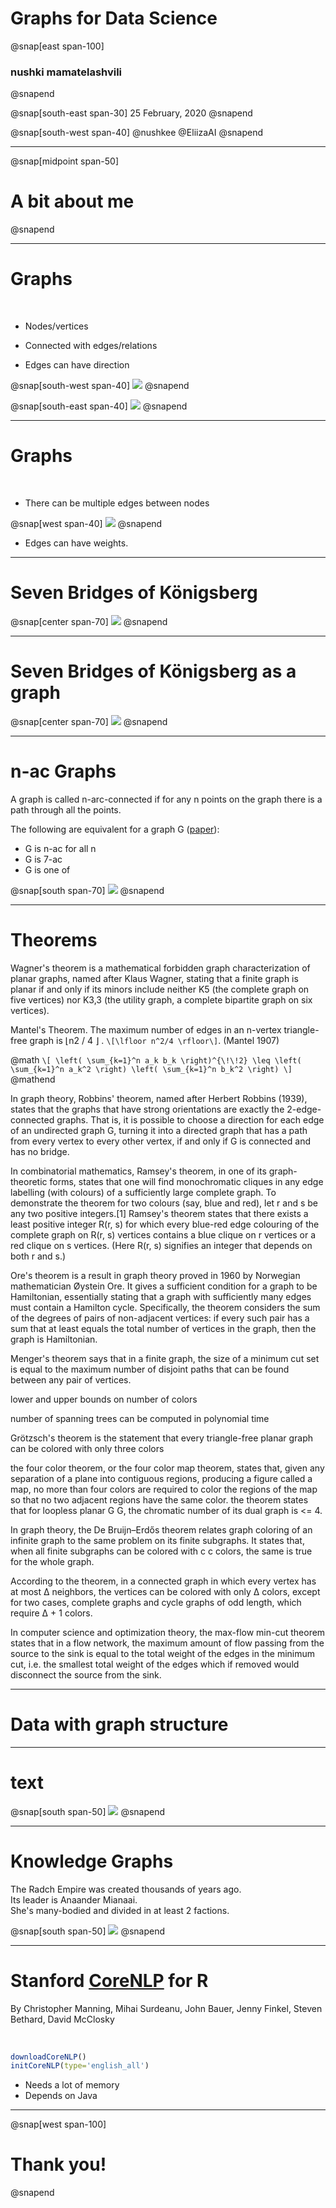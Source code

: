 
# Graphs for Data Science
@snap[east span-100]
### nushki mamatelashvili 
@snapend

@snap[south-east span-30]
25 February, 2020
@snapend

@snap[south-west span-40]
@nushkee @EliizaAI
@snapend


---
@snap[midpoint span-50]
# A bit about me 
@snapend

---

# Graphs

<br>

- Nodes/vertices
- Connected with edges/relations

- Edges can have direction 
  
@snap[south-west span-40]
![](440px-Directed.svg.png)
@snapend

@snap[south-east span-40]
![](Undirected.svg.png)
@snapend

---

# Graphs

<br>

- There can be multiple edges between nodes
  
@snap[west span-40]
![](360px-Konigsberg_graph.svg.png)
@snapend

- Edges can have weights. 

---

# Seven Bridges of Königsberg


@snap[center span-70]
![](Konigsberg_bridges.png)
@snapend


---

# Seven Bridges of Königsberg as a graph


@snap[center span-70]
![](360px-Konigsberg_graph.svg.png)
@snapend
 
---
# n-ac Graphs

A graph is called n-arc-connected if for any n points on the graph there is a path through all the points. 



The following are equivalent for a graph G ([paper](https://arxiv.org/abs/1209.5451)): 
- G is n-ac for all n 
- G is 7-ac
- G is one of

@snap[south span-70]
![](7ac.png)
@snapend

---

# Theorems

Wagner's theorem is a mathematical forbidden graph characterization of planar graphs, named after Klaus Wagner, stating that a finite graph is planar if and only if its minors include neither K5 (the complete graph on five vertices) nor K3,3 (the utility graph, a complete bipartite graph on six vertices). 

Mantel's Theorem. The maximum number of edges in an n-vertex triangle-free graph is 
⌊n2 / 4 ⌋
.
`\[\lfloor n^2/4 \rfloor\]`. (Mantel 1907)

@math
`\[
\left( \sum_{k=1}^n a_k b_k \right)^{\!\!2} \leq
 \left( \sum_{k=1}^n a_k^2 \right) \left( \sum_{k=1}^n b_k^2 \right)
\]`
@mathend

In graph theory, Robbins' theorem, named after Herbert Robbins (1939), states that the graphs that have strong orientations are exactly the 2-edge-connected graphs. That is, it is possible to choose a direction for each edge of an undirected graph G, turning it into a directed graph that has a path from every vertex to every other vertex, if and only if G is connected and has no bridge.


In combinatorial mathematics, Ramsey's theorem, in one of its graph-theoretic forms, states that one will find monochromatic cliques in any edge labelling (with colours) of a sufficiently large complete graph. To demonstrate the theorem for two colours (say, blue and red), let r and s be any two positive integers.[1] Ramsey's theorem states that there exists a least positive integer R(r, s) for which every blue-red edge colouring of the complete graph on R(r, s) vertices contains a blue clique on r vertices or a red clique on s vertices. (Here R(r, s) signifies an integer that depends on both r and s.)


Ore's theorem is a result in graph theory proved in 1960 by Norwegian mathematician Øystein Ore. It gives a sufficient condition for a graph to be Hamiltonian, essentially stating that a graph with sufficiently many edges must contain a Hamilton cycle. Specifically, the theorem considers the sum of the degrees of pairs of non-adjacent vertices: if every such pair has a sum that at least equals the total number of vertices in the graph, then the graph is Hamiltonian.


 Menger's theorem says that in a finite graph, the size of a minimum cut set is equal to the maximum number of disjoint paths that can be found between any pair of vertices.
 
 lower and upper bounds on number of colors
 
 number of spanning trees can be computed in polynomial time 
 
 
 Grötzsch's theorem is the statement that every triangle-free planar graph can be colored with only three colors
 
 
  the four color theorem, or the four color map theorem, states that, given any separation of a plane into contiguous regions, producing a figure called a map, no more than four colors are required to color the regions of the map so that no two adjacent regions have the same color.  the theorem states that for loopless planar 
G
G, the chromatic number of its dual graph is <= 4. 

In graph theory, the De Bruijn–Erdős theorem relates graph coloring of an infinite graph to the same problem on its finite subgraphs. It states that, when all finite subgraphs can be colored with 
c
c colors, the same is true for the whole graph.

According to the theorem, in a connected graph in which every vertex has at most Δ neighbors, the vertices can be colored with only Δ colors, except for two cases, complete graphs and cycle graphs of odd length, which require Δ + 1 colors.

In computer science and optimization theory, the max-flow min-cut theorem states that in a flow network, the maximum amount of flow passing from the source to the sink is equal to the total weight of the edges in the minimum cut, i.e. the smallest total weight of the edges which if removed would disconnect the source from the sink.
 
--- 

# Data with graph structure 

---

# text

@snap[south span-50]
![](dep.png)
@snapend



---

# Knowledge Graphs 

The Radch Empire was created thousands of years ago. <br>
Its leader is Anaander Mianaai. <br>
She's many-bodied and divided in at least 2 factions.


@snap[south span-50]
![](radch_KG.png)
@snapend

--- 
# Stanford [CoreNLP](https://stanfordnlp.github.io/CoreNLP/) for R
By Christopher Manning, Mihai Surdeanu, John Bauer, Jenny Finkel, Steven Bethard, David McClosky

<br>

```r
downloadCoreNLP()
initCoreNLP(type='english_all')
```

- Needs a lot of memory 
- Depends on Java


---
@snap[west span-100]
# Thank you! 
@snapend

